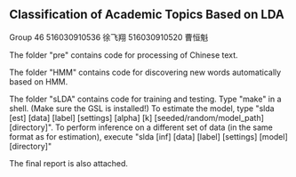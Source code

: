 ## Classification of Academic Topics Based on LDA
Group 46
516030910536 徐飞翔
516030910520 曹恒魁

The folder "pre" contains code for processing of Chinese text.

The folder "HMM" contains code for discovering new words automatically based on HMM.

The folder "sLDA" contains code for training and testing.
Type "make" in a shell. (Make sure the GSL is installed!)
To estimate the model, type "slda [est] [data] [label] [settings] [alpha] [k] [seeded/random/model_path] [directory]".
To perform inference on a different set of data (in the same format as for estimation), execute "slda [inf] [data] [label] [settings] [model] [directory]"

The final report is also attached.